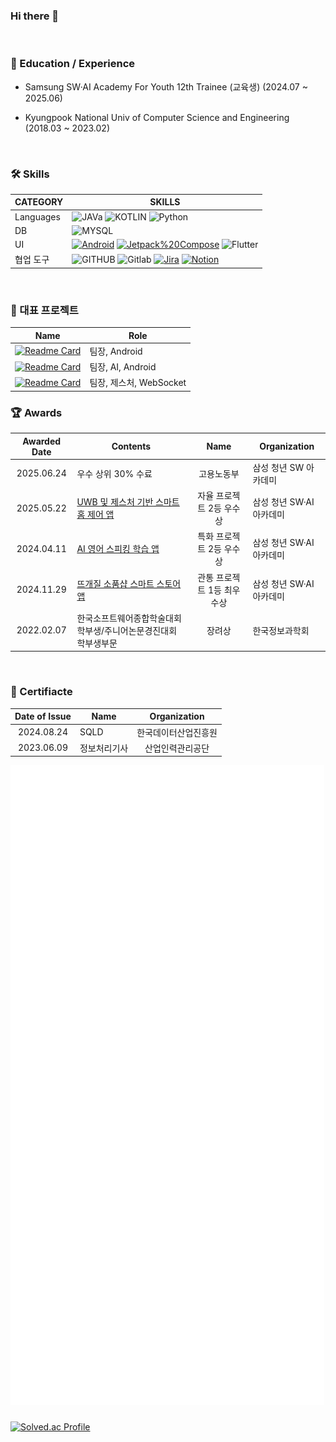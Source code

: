 ### Hi there 👋


</br>

<h3 align="left">🏫 Education / Experience</h3>

- Samsung SW·AI Academy For Youth 12th Trainee (교육생) (2024.07 ~ 2025.06)

- Kyungpook National Univ of Computer Science and Engineering (2018.03 ~ 2023.02)

</br>


<h3 align="left">🛠 Skills </h3>

| CATEGORY | SKILLS  |
|-----|-------|
| Languages | ![JAVa](https://img.shields.io/badge/Java-ED8B00?style=flat&logo=openjdk&logoColor=white) ![KOTLIN](https://img.shields.io/badge/Kotlin-7F52FF?&style=flat&logo=kotlin&logoColor=white) ![Python](https://img.shields.io/badge/Python-3776AB?style=flat&logo=python&logoColor=white) |
| DB | ![MYSQL](https://img.shields.io/badge/MySQL-4479A1?style=flat&logo=mysql&logoColor=white) |
| UI |  [![Android](https://img.shields.io/badge/Android-34A853?logo=android&logoColor=white)](#) [![Jetpack%20Compose](https://img.shields.io/badge/Jetpack%20Compose-4285F4?logo=jetpackcompose&logoColor=white)](#) ![Flutter](https://img.shields.io/badge/Flutter-02569B?style=flat&logo=flutter&logoColor=white) |
| 협업 도구 | ![GITHUB](https://img.shields.io/badge/GitHub-181717?style=flat&logo=github&logoColor=white) ![Gitlab](https://img.shields.io/badge/GitLab-FC6D26?style=flat&logo=gitlab&logoColor=white) [![Jira](https://img.shields.io/badge/Jira-0052CC?logo=jira&logoColor=fff)](#) [![Notion](https://img.shields.io/badge/Notion-000?logo=notion&logoColor=fff)](#) |

</br>

<h3 align="left"> 📁 대표 프로젝트 </h3>

| Name | Role |
|---|-----|
|[![Readme Card](https://github-readme-stats.vercel.app/api/pin/?username=Hogumiwarts&repo=LUMOS)](https://github.com/Hogumiwarts/LUMOS_README)| 팀장, Android |
|[![Readme Card](https://github-readme-stats.vercel.app/api/pin/?username=Arizoonaa&repo=LipIt_README)](https://github.com/Arizoonaa/LipIt_README)| 팀장, AI, Android |
|[![Readme Card](https://github-readme-stats.vercel.app/api/pin/?username=planned-explosion&repo=Ganhoho_README)](https://github.com/planned-explosion/Ganhoho_README)| 팀장, 제스처, WebSocket |

<h3>🏆 Awards </h3>

|Awarded Date|Contents|Name|Organization|
|:-:|---|:-:|---|
|2025.06.24|우수 상위 30% 수료|고용노동부|삼성 청년 SW 아카데미|
|2025.05.22|[UWB 및 제스처 기반 스마트홈 제어 앱](https://github.com/Hogumiwarts/LUMOS_README)|자율 프로젝트 2등 우수상|삼성 청년 SW·AI 아카데미|
|2024.04.11|[AI 영어 스피킹 학습 앱](https://github.com/Arizoonaa/LipIt_README)|특화 프로젝트 2등 우수상|삼성 청년 SW·AI 아카데미|
|2024.11.29|[뜨개질 소품샵 스마트 스토어 앱](https://github.com/zuhugirlfuran/PogDagPogDag)|관통 프로젝트 1등 최우수상|삼성 청년 SW·AI 아카데미|
|2022.02.07|한국소프트웨어종합학술대회 학부생/주니어논문경진대회 학부생부문|장려상|한국정보과학회|

</br>

<h3>📂 Certifiacte </h3>

|Date of Issue|Name|Organization|
|:-:|---|:-:|
|2024.08.24|SQLD|한국데이터산업진흥원|
|2023.06.09|정보처리기사|산업인력관리공단|

<picture>
  <img src="/github-metrics.svg" alt="Metrics">
</picture>

</br>

###


[![Solved.ac Profile](http://mazassumnida.wtf/api/v2/generate_badge?boj=flow)](https://solved.ac/flow/)



<!-- 주석 모음

[![Solved.ac Profile](http://mazassumnida.wtf/api/v2/generate_badge?boj=flow)](https://solved.ac/flow/)
[![Solved.ac Jandi](https://mazandi.herokuapp.com/api?handle=flow&theme=warm)](https://solved.ac/flow/)
![bmlsj's github stats](https://github-readme-stats-sigma-five.vercel.app/api?username=bmlsj&show_icons=true)


<div align="center">
  <img src="https://github-readme-stats.vercel.app/api?username=bmlsj&hide_title=false&hide_rank=false&show_icons=true&include_all_commits=true&count_private=true&disable_animations=false&theme=dracula&locale=en&hide_border=false&order=1" height="150" alt="stats graph"  />
  <img src="https://github-readme-stats.vercel.app/api/top-langs?username=bmlsj&locale=en&hide_title=false&layout=compact&card_width=320&langs_count=5&theme=dracula&hide_border=false&order=2" height="150" alt="languages graph"  />
</div>


<p align="left"> <a href="https://github.com/ryo-ma/github-profile-trophy"><img src="https://github-profile-trophy.vercel.app/?username=bmlsj" alt="hyuksanglee" /></a> </p>
-->
